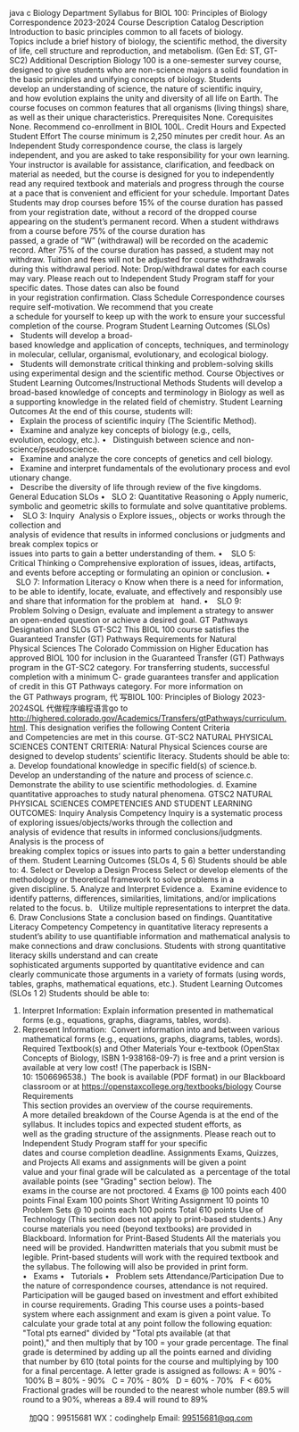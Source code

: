 java c
Biology Department 
Syllabus for BIOL 100: Principles of Biology 
Correspondence 
2023-2024
Course Description 
Catalog Description 
Introduction to basic principles common to all facets of biology. Topics include a brief history of biology, the scientific method, the diversity of life, cell structure and reproduction, and metabolism. (Gen Ed: ST, GT-SC2) 
Additional Description 
Biology 100 is a one-semester survey course, designed to give students who are non-science majors a solid foundation in the basic principles and unifying concepts of biology. Students develop an understanding of science, the nature of scientific inquiry, and how evolution explains the unity and diversity of all life on Earth. The course focuses on common features that all organisms (living things) share, as well as their unique characteristics.
Prerequisites 
None.
Corequisites 
None. Recommend co-enrollment in BIOL 100L. 
Credit Hours and Expected Student Effort 
The course minimum is 2,250 minutes per credit hour.
As an Independent Study correspondence course, the class is largely independent, and you are asked to take responsibility for your own learning. Your instructor is available for assistance, clarification, and feedback on material as needed, but the course is designed for you to independently read any required textbook and materials and progress through the course at a pace that is convenient and efficient for your schedule. 
Important Dates 
Students may drop courses before 15% of the course duration has passed from your registration date, without a record of the dropped course appearing on the student’s permanent record.
When a student withdraws from a course before 75% of the course duration has passed, a grade of “W” (withdrawal) will be recorded on the academic record. After 75% of the course duration has passed, a student may not withdraw. Tuition and fees will not be adjusted for course withdrawals during this withdrawal period.
Note: Drop/withdrawal dates for each course may vary. Please reach out to Independent Study Program staff for your specific dates. Those dates can also be found in your registration confirmation.
Class Schedule 
Correspondence courses require self-motivation. We recommend that you create a schedule for yourself to keep up with the work to ensure your successful completion of the course.
Program Student Learning Outcomes (SLOs) 
•   Students will develop a broad-based knowledge and application of concepts,
techniques, and terminology in molecular, cellular, organismal, evolutionary, and ecological biology.
•   Students will demonstrate critical thinking and problem-solving skills using experimental design and the scientific method.
Course Objectives or Student Learning Outcomes/Instructional Methods 
Students will develop a broad-based knowledge of concepts and terminology in Biology as well as a supporting knowledge in the related field of chemistry.
Student Learning Outcomes 
At the end of this course, students will:
•   Explain the process of scientific inquiry (The Scientific Method).
•   Examine and analyze key concepts of biology (e.g., cells, evolution, ecology, etc.).
•   Distinguish between science and non-science/pseudoscience.
•   Examine and analyze the core concepts of genetics and cell biology.
•   Examine and interpret fundamentals of the evolutionary process and evolutionary change.
•   Describe the diversity of life through review of the five kingdoms.
General Education SLOs 
•   SLO 2: Quantitative Reasoning
o Apply numeric, symbolic and geometric skills to formulate and solve quantitative problems.
•    SLO 3: Inquiry  Analysis
o Explore issues,, objects or works through the collection and analysis of evidence that results in informed conclusions or judgments and break complex topics or issues into parts to gain a better understanding of them.
•    SLO 5: Critical Thinking
o Comprehensive exploration of issues, ideas, artifacts, and events before accepting or formulating an opinion or conclusion.
•    SLO 7: Information Literacy
o Know when there is a need for information, to be able to identify, locate, evaluate, and effectively and responsibly use and share that information for the problem at   hand.
•    SLO 9: Problem Solving
o Design, evaluate and implement a strategy to answer an open-ended question or achieve a desired goal.
GT Pathways Designation and SLOs 
GT-SC2 This BIOL 100 course satisfies the Guaranteed Transfer (GT) Pathways Requirements for Natural  Physical Sciences
The Colorado Commission on Higher Education has approved BIOL 100 for inclusion in the Guaranteed Transfer (GT) Pathways program in the GT-SC2 category. For transferring students, successful completion with a minimum C- grade guarantees transfer and application of credit in this GT Pathways category. For more information on the GT Pathways program, 代 写BIOL 100: Principles of Biology 2023-2024SQL
代做程序编程语言go to 
http://highered.colorado.gov/Academics/Transfers/gtPathways/curriculum.html. 
This designation verifies the following Content Criteria and Competencies are met in this course.
GT-SC2 NATURAL  PHYSICAL SCIENCES CONTENT CRITERIA: 
Natural  Physical Sciences course are designed to develop students’ scientific literacy.
Students should be able to: a. Develop foundational knowledge in specific field(s) of science.b. Develop an understanding of the nature and process of science.c. Demonstrate the ability to use scientific methodologies.
d. Examine quantitative approaches to study natural phenomena.
GTSC2 NATURAL  PHYSICAL SCIENCES 
COMPETENCIES AND STUDENT LEARNING OUTCOMES: 
Inquiry  Analysis Competency 
Inquiry is a systematic process of exploring issues/objects/works through the collection and analysis of evidence that results in informed conclusions/judgments. Analysis is the process of breaking complex topics or issues into parts to gain a better understanding of them. 
Student Learning Outcomes (SLOs 4, 5  6) 
Students should be able to: 
4. Select or Develop a Design Process 
Select or develop elements of the methodology or theoretical framework to solve problems in a given discipline.
5. Analyze and Interpret Evidence
a.   Examine evidence to identify patterns, differences, similarities, limitations, and/or implications related to the focus.
b.   Utilize multiple representations to interpret the data.
6. Draw Conclusions 
State a conclusion based on findings.
Quantitative Literacy Competency 
Competency in quantitative literacy represents a student’s ability to use quantifiable information and mathematical analysis to make connections and draw conclusions. Students with strong quantitative literacy skills understand and can create sophisticated arguments supported by quantitative evidence and can clearly communicate those arguments in a variety of formats (using words, tables, graphs, mathematical equations, etc.).
Student Learning Outcomes (SLOs 1  2) 
Students should be able to: 
1. Interpret Information: Explain information presented in mathematical forms (e.g., equations, graphs, diagrams, tables, words).
2. Represent Information:  Convert information into and between various mathematical forms (e.g., equations, graphs, diagrams, tables, words).
Required Textbook(s) and Other Materials 
Your e-textbook (OpenStax Concepts of Biology, ISBN 1-938168-09-7) is free and a print version is available at very low cost! (The paperback is ISBN-10: 1506696538.)  The book is available (PDF format) in our Blackboard classroom or at https://openstaxcollege.org/textbooks/biology 
Course Requirements 
This section provides an overview of the course requirements. A more detailed breakdown of the Course Agenda is at the end of the syllabus. It includes topics and expected student efforts, as well as the grading structure of the assignments.
Please reach out to Independent Study Program staff for your specific dates and course completion deadline.
Assignments 
Exams, Quizzes, and Projects All exams and assignments will be given a point value and your final grade will be calculated as  a percentage of the total available points (see "Grading" section below). The exams in the course are not proctored.
4 Exams @ 100 points each 
400 points 
Final Exam 
100 points 
Short Writing Assignment 
10 points 
10 Problem Sets @ 10 points each 
100 points 
Total 
610 points 
Use of Technology 
(This section does not apply to print-based students.)
Any course materials you need (beyond textbooks) are provided in Blackboard.
Information for Print-Based Students 
All the materials you need will be provided.
Handwritten materials that you submit must be legible.
Print-based students will work with the required textbook and the syllabus. The following will also be provided in print form.	
•   Exams
•   Tutorials
•   Problem sets
Attendance/Participation 
Due to the nature of correspondence courses, attendance is not required. Participation will be gauged based on investment and effort exhibited in course requirements.
Grading 
This course uses a points-based system where each assignment and exam is given a point value. To calculate your grade total at any point follow the following equation:
"Total pts earned" divided by "Total pts available (at that point)," and then multiply that by 100 = your grade percentage.
The final grade is determined by adding up all the points earned and dividing that number by 610 (total points for the course and multiplying by 100 for a final percentage. A letter grade is assigned as follows: A = 90% - 100% B = 80% - 90%   C = 70% - 80%   D = 60% - 70%   F < 60%
Fractional grades will be rounded to the nearest whole number (89.5 will round to a 90%, whereas a 89.4 will round to 89%



         
加QQ：99515681  WX：codinghelp  Email: 99515681@qq.com
